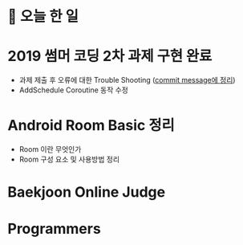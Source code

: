 # :thought_balloon: __오늘 한 일__

# __2019 썸머 코딩 2차 과제 구현 완료__
* 과제 제출 후 오류에 대한 Trouble Shooting ([commit message에 정리](https://github.com/seungrokoh/SummerCodingCalendar/commit/28efca864c0f5407cbfb552cf4a6407898d40d32))
* AddSchedule Coroutine 동작 수정

# __Android Room Basic 정리__
* Room 이란 무엇인가
* Room 구성 요소 및 사용방법 정리

# __Baekjoon Online Judge__

# __Programmers__
